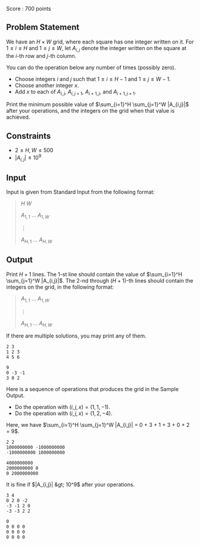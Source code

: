Score : $700$ points

## Problem Statement

We have an $H \times W$ grid, where each square has one integer written on it.
For $1\leq i\leq H$ and $1\leq j\leq W$, let $A_{i,j}$ denote the integer written on the square at the $i$-th row and $j$-th column.

You can do the operation below any number of times (possibly zero).

- Choose integers $i$ and $j$ such that $1\leq i\leq H - 1$ and $1\leq j\leq W - 1$.
- Choose another integer $x$.
- Add $x$ to each of $A_{i,j}$, $A_{i,j+1}$, $A_{i+1,j}$, and $A_{i+1,j+1}$.

Print the minimum possible value of $\sum_{i=1}^H \sum_{j=1}^W |A_{i,j}|$ after your operations, and the integers on the grid when that value is achieved.

## Constraints

- $2\leq H, W \leq 500$
- $|A_{i,j}|\leq 10^9$

## Input

Input is given from Standard Input from the following format:

> $H$ $W$
> 
> $A_{1,1}$ $\ldots$ $A_{1,W}$
> 
> $\vdots$
> 
> $A_{H,1}$ $\ldots$ $A_{H,W}$

## Output

Print $H + 1$ lines.
The $1$-st line should contain the value of $\sum_{i=1}^H \sum_{j=1}^W |A_{i,j}|$.
The $2$-nd through $(H+1)$-th lines should contain the integers on the grid, in the following format:

> $A_{1,1}$ $\ldots$ $A_{1,W}$
> 
> $\vdots$
> 
> $A_{H,1}$ $\ldots$ $A_{H,W}$

If there are multiple solutions, you may print any of them.

```input1
2 3
1 2 3
4 5 6
```

```output1
9
0 -3 -1
3 0 2
```

Here is a sequence of operations that produces the grid in the Sample Output.

- Do the operation with $(i, j, x) = (1, 1, -1)$.
- Do the operation with $(i, j, x) = (1, 2, -4)$.

Here, we have $\sum_{i=1}^H \sum_{j=1}^W |A_{i,j}| = 0 + 3 + 1 + 3 + 0 + 2 = 9$.

```input2
2 2
1000000000 -1000000000
-1000000000 1000000000
```

```output2
4000000000
2000000000 0
0 2000000000
```

It is fine if $|A_{i,j}| &gt; 10^9$ after your operations.

```input3
3 4
0 2 0 -2
-3 -1 2 0
-3 -3 2 2
```

```output3
0
0 0 0 0
0 0 0 0
0 0 0 0
```